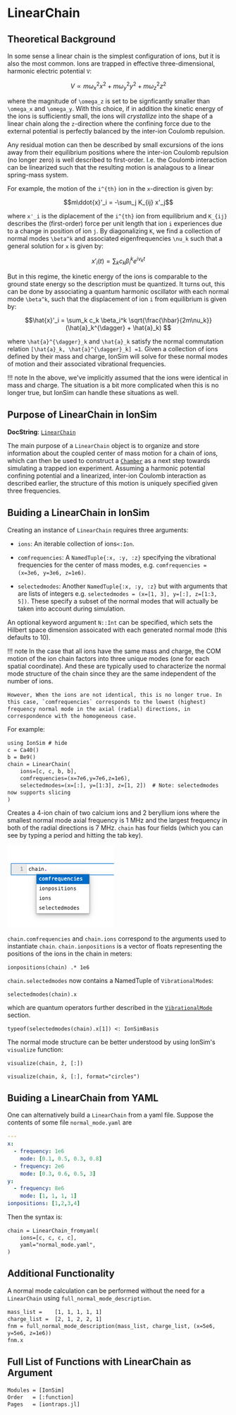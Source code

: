 # LinearChain

## Theoretical Background

In some sense a linear chain is the simplest configuration of ions, but it is also the most common. Ions are trapped in effective three-dimensional, harmonic electric potential ``V``:

```math
V \propto m\omega_x^2x^2 + m\omega_y^2y^2 + m\omega_z^2z^2
```

where the magnitude of ``\omega_z`` is set to be signficantly smaller than ``\omega_x`` and ``\omega_y``. With this choice, if in addition the kinetic energy of the ions is sufficiently small, the ions will *crystallize* into the shape of a linear chain along the ``z``-direction where the confining force due to the external potential is perfectly balanced by the inter-ion Coulomb repulsion. 


Any residual motion can then be described by small excursions of the ions away from their equilibrium positions where the inter-ion Coulomb repulsion (no longer zero) is well described to first-order. I.e. the Coulomb interaction can be linearized such that the resulting motion is analagous to a linear spring-mass system. 

For example, the motion of the ``i^{th}`` ion in the ``x``-direction is given by:

```math
m\ddot{x}'_i = -\sum_j K_{ij} x'_j
```

where ``x'_i`` is the diplacement of the ``i^{th}`` ion from equilibrium and ``K_{ij}`` describes the (first-order) force per unit length that ion `i` experiences due to a change in position of ion `j`. By diagonalizing ``K``, we find a collection of normal modes ``\beta^k`` and associated eigenfrequencies ``\nu_k`` such that a general solution for ``x`` is given by:

```math
x'_i(t) = \sum_k c_k \beta^k_i e^{i\nu_k t}
```

But in this regime, the kinetic energy of the ions is comparable to the ground state energy so the description must be quantized. It turns out, this can be done by associating a quantum harmonic oscillator with each normal mode ``\beta^k``, such that the displacement of ion ``i`` from equilibrium is given by:

```math
\hat{x}'_i = \sum_k c_k \beta_i^k \sqrt{\frac{\hbar}{2m\nu_k}}(\hat{a}_k^{\dagger} + \hat{a}_k) 
```

where ``\hat{a}^{\dagger}_k`` and  ``\hat{a}_k`` satisfy the normal commutation relation ``[\hat{a}_k, \hat{a}^{\dagger}_k] =1``. Given a collection of ions defined by their mass and charge, IonSim will solve for these normal modes of motion and their associated vibrational frequencies. 

!!! note
    In the above, we've implicitly assumed that the ions were identical in mass and charge. The situation is a bit more complicated when this is no longer true, but IonSim can handle these situations as well.

## Purpose of LinearChain in IonSim

**DocString**: [`LinearChain`](@ref)

The main purpose of a `LinearChain` object is to organize and store information about the coupled center of mass motion for a chain of ions, which can then be used to construct a [`Chamber`](@ref) as a next step towards simulating a trapped ion experiment. Assuming a harmonic potential confining potential and a linearized, inter-ion Coulomb interaction as described earlier, the structure of this motion is uniquely specified given three frequencies. 

## Buiding a LinearChain in IonSim

Creating an instance of `LinearChain` requires three arguments:

+ `ions`: An iterable collection of ions`<:Ion`.
- `comfrequencies`: A `NamedTuple{:x, :y, :z}` specifying the vibrational frequencies for the center of mass modes, e.g. `comfrequencies = (x=3e6, y=3e6, z=1e6)`.
+ `selectedmodes`: Another `NamedTuple{:x, :y, :z}` but with arguments that are lists of integers e.g. `selectedmodes = (x=[1, 3], y=[:], z=[1:3, 5])`. These specify a subset of the normal modes that will actually be taken into account during simulation.

An optional keyword argument `N::Int` can be specified, which sets the Hilbert space dimension assoicated with each generated normal mode (this defaults to 10).


!!! note
    In the case that all ions have the same mass and charge, the COM motion of the ion chain factors into three unique modes (one for each spatial coordinate). And these are typically used to characterize the normal mode structure of the chain since they are the same independent of the number of ions. 
    
    However, When the ions are not identical, this is no longer true. In this case, `comfrequencies` corresponds to the lowest (highest) frequency normal mode in the axial (radial) directions, in correspondence with the homogeneous case.

For example:

```@example lc1
using IonSim # hide
c = Ca40()
b = Be9()
chain = LinearChain(
    ions=[c, c, b, b],
    comfrequencies=(x=7e6,y=7e6,z=1e6), 
    selectedmodes=(x=[:], y=[1:3], z=[1, 2])  # Note: selectedmodes now supports slicing
)
```

Creates a 4-ion chain of two calcium ions and 2 beryllium ions where the smallest normal mode axial frequency is 1 MHz and the largest frequency in both of the radial directions is 7 MHz. `chain` has four fields (which you can see by typing a period and hitting the tab key).

![](../assets/tab-completion-example.png)

`chain.comfrequencies` and `chain.ions` correspond to the arguments used to instantiate `chain`. `chain.ionpositions` is a vector of floats representing the positions of the ions in the chain in meters:

```@example lc1
ionpositions(chain) .* 1e6
```

`chain.selectedmodes` now contains a NamedTuple of `VibrationalMode`s:

```@example lc1
selectedmodes(chain).x
```

which are quantum operators further described in the [`VibrationalMode`](@ref) section.

```@example lc1
typeof(selectedmodes(chain).x[1]) <: IonSimBasis
```

The normal mode structure can be better understood by using IonSim's `visualize` function:

```@example lc1
visualize(chain, ẑ, [:])
```

```@example lc1
visualize(chain, x̂, [:], format="circles")
```

## Buiding a LinearChain from YAML
One can alternatively build a `LinearChain` from a yaml file. Suppose the contents of some file `normal_mode.yaml` are 

```yaml
---
x:
  - frequency: 1e6
    mode: [0.1, 0.5, 0.3, 0.8]
  - frequency: 2e6
    mode: [0.3, 0.6, 0.5, 3]
y:
  - frequency: 8e6
    mode: [1, 1, 1, 1]
ionpositions: [1,2,3,4]
```

Then the syntax is:

```@example lc1
chain = LinearChain_fromyaml(
    ions=[c, c, c, c],
    yaml="normal_mode.yaml",  
)
```
## Additional Functionality

A normal mode calculation can be performed without the need for a `LinearChain` using `full_normal_mode_description`.

```@example lc1
mass_list =    [1, 1, 1, 1, 1]
charge_list =  [2, 1, 2, 2, 1]
fnm = full_normal_mode_description(mass_list, charge_list, (x=5e6, y=5e6, z=1e6))
fnm.x
```

## Full List of Functions with LinearChain as Argument

```@autodocs
Modules = [IonSim]
Order   = [:function]
Pages   = [iontraps.jl]
```